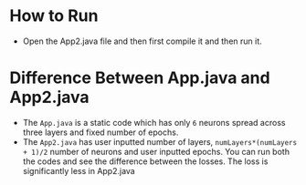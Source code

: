 # How to Run
- Open the App2.java file and then first compile it and then run it.

# Difference Between App.java and App2.java
- The `App.java` is a static code which has only `6` neurons spread across three layers and fixed number of epochs.
- The `App2.java` has user inputted number of layers, `numLayers*(numLayers + 1)/2` number of neurons and user inputted epochs. You can run both the codes and see the difference between the losses. The loss is significantly less in App2.java
